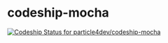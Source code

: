 # codeship-mocha
[ ![Codeship Status for particle4dev/codeship-mocha](https://codeship.com/projects/65341180-2eab-0133-bfb7-3a2a4d3529b0/status?branch=master)](https://codeship.com/projects/99169)
